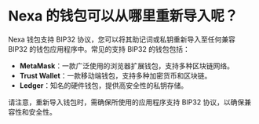 # Nexa 的钱包可以从哪里重新导入呢？

Nexa 钱包支持 BIP32 协议，您可以将其助记词或私钥重新导入至任何兼容 BIP32 的钱包应用程序中。常见的支持 BIP32 的钱包包括：

- **MetaMask**：一款广泛使用的浏览器扩展钱包，支持多种区块链网络。
- **Trust Wallet**：一款移动端钱包，支持多种加密货币和区块链。
- **Ledger**：知名的硬件钱包，提供高安全性的私钥存储。

请注意，重新导入钱包时，需确保所使用的应用程序支持 BIP32 协议，以确保兼容性和安全性。
